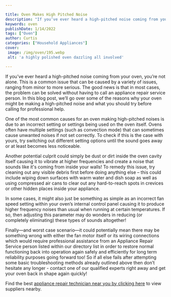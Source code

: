 ```yaml
---

title: Oven Makes High Pitched Noise
description: "If you’ve ever heard a high-pitched noise coming from your oven, you’re not alone. This is a common issue that can be caused by a ...scroll on and keep learning"
keywords: oven
publishDate: 1/14/2022
tags: ["Oven"]
author: Curtis
categories: ["Household Appliances"]
cover: 
 image: /img/oven/195.webp
 alt: 'a highly polished oven dazzling all involved'

---
```


If you’ve ever heard a high-pitched noise coming from your oven, you’re not alone. This is a common issue that can be caused by a variety of issues, ranging from minor to more serious. The good news is that in most cases, the problem can be solved without having to call an appliance repair service person. In this blog post, we’ll go over some of the reasons why your oven might be making a high-pitched noise and what you should try before calling for professional help. 

One of the most common causes for an oven making high-pitched noises is due to an incorrect setting or settings being used on the oven itself. Ovens often have multiple settings (such as convection mode) that can sometimes cause unwanted noises if not set correctly. To check if this is the case with yours, try switching out different setting options until the sound goes away or at least becomes less noticeable. 

Another potential culprit could simply be dust or dirt inside the oven cavity itself causing it to vibrate at higher frequencies and create a noise that sounds like it's coming from inside your walls! To remedy this issue, try cleaning out any visible debris first before doing anything else – this could include wiping down surfaces with warm water and dish soap as well as using compressed air cans to clear out any hard-to-reach spots in crevices or other hidden places inside your appliance. 

In some cases, it might also just be something as simple as an incorrect fan speed setting within your oven’s internal control panel causing it to produce higher frequency noises than usual when running at certain temperatures. If so, then adjusting this parameter may do wonders in reducing (or completely eliminating) these types of sounds altogether! 

Finally—and worst case scenario—it could potentially mean there may be something wrong with either the fan motor itself or its wiring connections which would require professional assistance from an Appliance Repair Service person listed within our directory list in order to restore normal functioning back into operation again safely and efficiently for long term reliability purposes going forward too! So if all else fails after attempting some basic troubleshooting methods already outlined above then don’t hesitate any longer - contact one of our qualified experts right away and get your oven back in shape again quickly!

Find the best <a href="/pages/appliance-repair-technicians/">appliance repair technician near you by clicking here</a> to view suppliers nearby.
